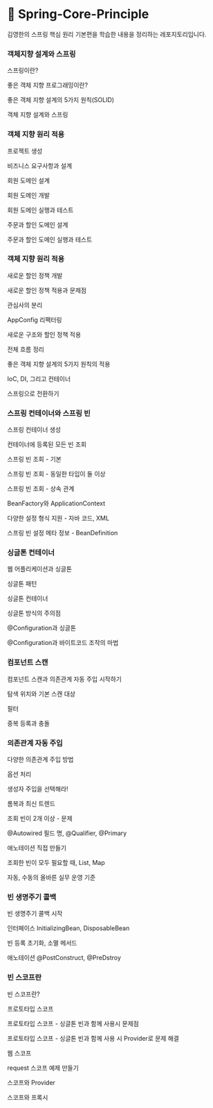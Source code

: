 # 🍃 Spring-Core-Principle
김영한의 스프링 핵심 원리 기본편을 학습한 내용을 정리하는 레포지토리입니다.

### 객체지향 설계와 스프링

스프링이란?

좋은 객체 지향 프로그래밍이란?

좋은 객체 지향 설계의 5가지 원칙(SOLID)

객체 지향 설계와 스프링

### 객체 지향 원리 적용

프로젝트 생성

비즈니스 요구사항과 설계

회원 도메인 설계

회원 도메인 개발

회원 도메인 실행과 테스트

주문과 할인 도메인 설계

주문과 할인 도메인 실행과 테스트

### 객체 지향 원리 적용

새로운 할인 정책 개발

새로운 할인 정책 적용과 문제점

관심사의 분리

AppConfig 리팩터링

새로운 구조와 할인 정책 적용

전체 흐름 정리

좋은 객체 지향 설계의 5가지 원칙의 적용

IoC, DI, 그리고 컨테이너

스프링으로 전환하기

### 스프링 컨테이너와 스프링 빈

스프링 컨테이너 생성

컨테이너에 등록된 모든 빈 조회

스프링 빈 조회 - 기본

스프링 빈 조회 - 동일한 타입이 둘 이상

스프링 빈 조회 - 상속 관계

BeanFactory와 ApplicationContext

다양한 설정 형식 지원 - 자바 코드, XML

스프링 빈 설정 메타 정보 - BeanDefinition

### 싱글톤 컨테이너

웹 어플리케이션과 싱글톤

싱글톤 패턴

싱글톤 컨테이너

싱글톤 방식의 주의점

@Configuration과 싱글톤

@Configuration과 바이트코드 조작의 마법

### 컴포넌트 스캔

컴포넌트 스캔과 의존관계 자동 주입 시작하기

탐색 위치와 기본 스캔 대상

필터

중복 등록과 충돌

### 의존관계 자동 주입

다양한 의존관계 주입 방법

옵션 처리

생성자 주입을 선택해라!

롬복과 최신 트렌드

조회 빈이 2개 이상 - 문제

@Autowired 필드 명, @Qualifier, @Primary

애노테이션 직접 만들기

조회한 빈이 모두 필요할 때, List, Map

자동, 수동의 올바른 실무 운영 기준

### 빈 생명주기 콜백

빈 생명주기 콜백 시작

인터페이스 InitializingBean, DisposableBean

빈 등록 초기화, 소멸 메서드

애노테이션 @PostConstruct, @PreDstroy

### 빈 스코프란

빈 스코프란?

프로토타입 스코프

프로토타입 스코프 - 싱글톤 빈과 함께 사용시 문제점

프로토타입 스코프 - 싱글톤 빈과 함께 사용 시 Provider로 문제 해결

웹 스코프

request 스코프 예제 만들기

스코프와 Provider

스코프와 프록시